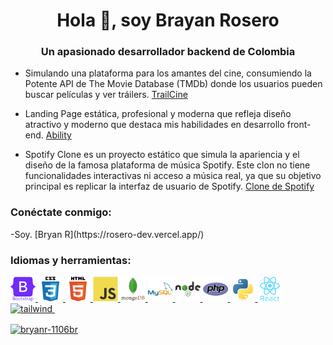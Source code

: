 <h1 align="center">Hola 👋, soy Brayan Rosero</h1>
<h3 align="center">Un apasionado desarrollador backend de Colombia</h3>

- Simulando una plataforma para los amantes del cine, consumiendo la Potente API de The Movie Database (TMDb) donde los usuarios pueden buscar películas y ver tráilers. [TrailCine](https://trail-cine.netlify.app/)

- Landing Page estática, profesional y moderna que refleja diseño atractivo y moderno que destaca mis habilidades en desarrollo front-end. [Ability](https://ability-landing.vercel.app/)

- Spotify Clone es un proyecto estático que simula la apariencia y el diseño de la famosa plataforma de música Spotify. Este clon no tiene funcionalidades interactivas ni acceso a música real, ya que su objetivo principal es replicar la interfaz de usuario de Spotify. [Clone de Spotify](https://spotify-clone-nine-self.vercel.app/)

<h3 align="left">Conéctate conmigo:</h3> 
-Soy. [Bryan R](https://rosero-dev.vercel.app/)



<h3 align="left">Idiomas y herramientas:</h3>
<p align="left"> <a href="https://getbootstrap.com" target="_blank" rel="noreferrer"> <img src="https://raw.githubusercontent.com/devicons/devicon/master/icons/bootstrap/bootstrap-plain-wordmark.svg" alt="bootstrap" width="40" height="40"/> </a> <a href="https://www.w3schools.com/css/" target="_blank" rel="noreferrer"> <img src="https://raw.githubusercontent.com/devicons/devicon/master/icons/css3/css3-original-wordmark.svg" alt="css3" width="40" height="40"/> </a> <a href="https://www.w3.org/html/" target="_blank" rel="noreferrer"> <img src="https://raw.githubusercontent.com/devicons/devicon/master/icons/html5/html5-original-wordmark.svg" alt="html5" width="40" height="40"/> </a> <a href="https://developer.mozilla.org/en-US/docs/Web/JavaScript" target="_blank" rel="noreferrer"> <img src="https://raw.githubusercontent.com/devicons/devicon/master/icons/javascript/javascript-original.svg" alt="javascript" width="40" height="40"/> </a> <a href="https://www.mongodb.com/" target="_blank" rel="noreferrer"> <img src="https://raw.githubusercontent.com/devicons/devicon/master/icons/mongodb/mongodb-original-wordmark.svg" alt="mongodb" width="40" width="40"/> </a> <a href="https://www.mysql.com/" destino="_blank" rel="noreferrer"> <img src="https://raw.githubusercontent.com/devicons/devicon/master/icons/mysql/mysql-original-wordmark.svg" alt="mysql" width="40" width="40"/> </a> <a href="https://nodejs.org" destino="_blank" rel="noreferrer"> <img src="https://raw.githubusercontent.com/devicons/devicon/master/icons/nodejs/nodejs-original-wordmark.svg" alt="nodejs" width="40" width="40"/> </a> <a href="https://www.php.net" destino="_blank" rel="noreferrer"> <img src="https://raw.githubusercontent.com/devicons/devicon/master/icons/php/php-original.svg" alt="php" width="40" width="40"/> </a>  <a href="https://www.python.org" destino="_blank" rel="noreferrer"> <img src="https://raw.githubusercontent.com/devicons/devicon/master/icons/python/python-original.svg" alt="python" width="40" width="40"/> </a> <a href="https://reactjs.org/" destino="_blank" rel="noreferrer"> <img src="https://raw.githubusercontent.com/devicons/devicon/master/icons/react/react-original-wordmark.svg" alt="react" width="40" altura="40"/> </a> <a href="https://tailwindcss.com/" target="_blank" rel="noreferrer"> <img src="https://www.vectorlogo.zone/logos/tailwindcss/tailwindcss-icon.svg" alt="tailwind" width="40" altura="40"/> </a> <a href="https://www.typescriptlang.org/" target="_blank" rel="noreferrer"> <img <a href="https://vuejs.org/" target="_blank" rel="noreferrer"> 
<p><img align="center" src="https://github-readme-stats.vercel.app/api/top-langs?username=bryanr-1106br&show_icons=true&locale=es&layout=compact" alt="bryanr-1106br" /></p>
